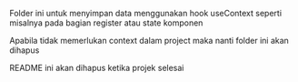 Folder ini untuk menyimpan data menggunakan hook useContext seperti misalnya pada bagian register atau state komponen

Apabila tidak memerlukan context dalam project maka nanti folder ini akan dihapus

README ini akan dihapus ketika projek selesai